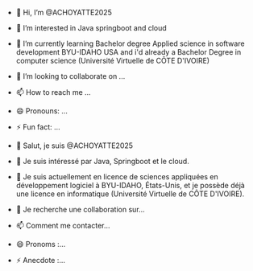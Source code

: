 - 👋 Hi, I’m @ACHOYATTE2025
- 👀 I’m interested in Java springboot and cloud
- 🌱 I’m currently learning Bachelor degree Applied science in software development BYU-IDAHO USA and i'd already a Bachelor Degree in computer science (Université Virtuelle de CÔTE D'IVOIRE)
- 💞️ I’m looking to collaborate on ...
- 📫 How to reach me ...
- 😄 Pronouns: ...
- ⚡ Fun fact: ...



- 👋 Salut, je suis @ACHOYATTE2025
- 👀 Je suis intéressé par Java, Springboot et le cloud.
- 🌱 Je suis actuellement en licence de sciences appliquées en développement logiciel à BYU-IDAHO, États-Unis, et je possède déjà une licence en informatique (Université Virtuelle de CÔTE D'IVOIRE).
- 💞️ Je recherche une collaboration sur…
- 📫 Comment me contacter…
- 😄 Pronoms :…
- ⚡ Anecdote :…
<!---
ACHOYATTE2025/ACHOYATTE2025 is a ✨ special ✨ repository because its `README.md` (this file) appears on your GitHub profile.
You can click the Preview link to take a look at your changes.
--->


